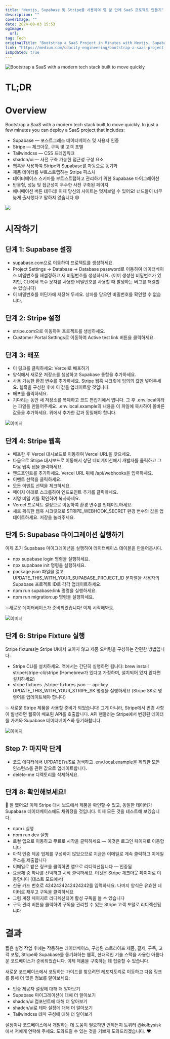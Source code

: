 ```yaml
---
title: "Nextjs, Supabase 및 Stripe를 사용하여 몇 분 만에 SaaS 프로젝트 만들기"
description: ""
coverImage: ""
date: 2024-08-03 15:53
ogImage: 
  url: 
tag: Tech
originalTitle: "Bootstrap a SaaS Project in Minutes with Nextjs, Supabase, and Stripe"
link: "https://medium.com/udacity-engineering/bootstrap-a-saas-project-in-minutes-with-next-js-supabase-and-stripe-71cceb10c578"
isUpdated: true
---
```






![Bootstrap a SaaS with a modern tech stack built to move quickly](/assets/img/BootstrapaSaaSProjectinMinuteswithNextjsSupabaseandStripe_0.png)

# TL;DR

# Overview

Bootstrap a SaaS with a modern tech stack built to move quickly. In just a few minutes you can deploy a SaaS project that includes:

<div class="content-ad"></div>

- Supabase — 포스트그레스 데이터베이스 및 사용자 인증
- Stripe — 체크아웃, 구독 및 고객 포턜
- Tailwindcss — CSS 프레임워크
- shadcn/ui — 사전 구축 가능한 접근성 구성 요소
- 웹훅을 사용하여 Stripe와 Supabase를 자동으로 동기화
- 제품 데이터를 부트스트랩하는 Stripe 픽스처
- 데이터베이스 스키마를 부트스트랩하고 관리하기 위한 Supabase 마이그레이션
- 반응형, 성능 및 접근성이 우수한 사전 구축된 페이지
- 애니메이션 버튼 테두리! 이제 당신의 사이트는 멋져보일 수 있어요! 너드들이 너무 늦게 출시했다고 말하지 않습니다 😄

![](/assets/img/BootstrapaSaaSProjectinMinuteswithNextjsSupabaseandStripe_1.png)

# 시작하기

## 단계 1: Supabase 설정

<div class="content-ad"></div>

- supabase.com으로 이동하여 프로젝트를 생성하세요.
- Project Settings → Database → Database password로 이동하여 데이터베이스 비밀번호를 재설정하고 새 비밀번호를 생성하세요. (이미 생성한 비밀번호가 있지만, CLI에서 특수 문자를 사용한 비밀번호를 사용할 때 발생하는 버그를 해결할 수 있습니다)
- 이 비밀번호를 어딘가에 저장해 두세요. 상자를 닫으면 비밀번호를 확인할 수 없습니다.

## 단계 2: Stripe 설정

- stripe.com으로 이동하여 프로젝트를 생성하세요.
- Customer Portal Settings로 이동하여 Active test link 버튼을 클릭하세요.

## 단계 3: 배포

<div class="content-ad"></div>

- 이 링크를 클릭하세요: Vercel로 배포하기
- 양식에서 새로운 저장소를 생성하고 Supabase 통합을 추가하세요.
- 사용 가능한 환경 변수를 추가하세요. Stripe 웹훅 시크릿에 임의의 값만 넣어주세요. 웹훅을 구성한 후에 이 값을 업데이트할 것입니다.
- 배포를 클릭하세요.
- 기다리는 동안 새 저장소를 복제하고 코드 편집기에서 엽니다. 그 후 .env.local이라는 파일을 만들어주세요. .env.local.example의 내용을 이 파일에 복사하여 올바른 값들을 추가하세요. 위에서 추가한 값과 동일해야 합니다.

![이미지](/assets/img/BootstrapaSaaSProjectinMinuteswithNextjsSupabaseandStripe_2.png)

## 단계 4: Stripe 웹훅

- 배포한 후 Vercel 대시보드로 이동하여 Vercel URL을 찾으세요.
- 다음으로 Stripe 대시보드로 이동해서 상단 네비게이션에서 개발자를 클릭하고 그 다음 웹훅 탭을 클릭하세요.
- 엔드포인트를 추가하세요. Vercel URL 뒤에 /api/webhooks을 입력하세요.
- 이벤트 선택을 클릭하세요.
- 모든 이벤트 선택을 체크하세요.
- 페이지 아래로 스크롤하여 엔드포인트 추가를 클릭하세요.
- 서명 비밀 키를 확인하여 복사하세요.
- Vercel 프로젝트 설정으로 이동하여 환경 변수를 업데이트하세요.
- 새로 획득한 웹훅 시크릿으로 STRIPE_WEBHOOK_SECRET 환경 변수의 값을 업데이트하세요. 저장을 눌러주세요.

<div class="content-ad"></div>

## 단계 5: Supabase 마이그레이션 실행하기

이제 초기 Supabase 마이그레이션을 실행하여 데이터베이스 테이블을 만들어봅시다.

- npx supabase login 명령을 실행하세요.
- npx supabase init 명령을 실행하세요.
- package.json 파일을 열고 UPDATE_THIS_WITH_YOUR_SUPABASE_PROJECT_ID 문자열을 사용자의 Supabase 프로젝트 ID로 각각 업데이트하세요.
- npm run supabase:link 명령을 실행하세요.
- npm run migration:up 명령을 실행하세요.

💥새로운 데이터베이스가 준비되었습니다! 이제 시작해봐요.

<div class="content-ad"></div>

![이미지](/assets/img/BootstrapaSaaSProjectinMinuteswithNextjsSupabaseandStripe_3.png)

## 단계 6: Stripe Fixture 실행

Stripe fixtures는 Stripe UI에서 꼬이지 않고 제품 오퍼링을 구성하는 간편한 방법입니다.

- Stripe CLI를 설치하세요. 맥에서는 간단히 실행하면 됩니다: brew install stripe/stripe-cli/stripe (Homebrew가 있다고 가정하며, 설치되어 있지 않다면 설치하세요)
- stripe fixtures ./stripe-fixtures.json — api-key UPDATE_THIS_WITH_YOUR_STRIPE_SK 명령을 실행하세요
  (Stripe SK로 명령어를 업데이트해야 합니다)

<div class="content-ad"></div>

💥 새로운 Stripe 제품을 사용할 준비가 되었습니다! 그게 아니라, Stripe에서 변경 사항이 발생하면 웹훅이 배포된 API를 호출합니다. API 핸들러는 Stripe에서 변경된 데이터를 가져와 Supabase 데이터베이스와 동기화합니다.

![이미지](/assets/img/BootstrapaSaaSProjectinMinuteswithNextjsSupabaseandStripe_4.png)

## Step 7: 마지막 단계

- 코드 에디터에서 UPDATE*THIS*로 검색하고 .env.local.example을 제외한 모든 인스턴스를 관련 값으로 업데이트합니다.
- delete-me 디렉토리를 삭제하세요.

<div class="content-ad"></div>

## 단계 8: 확인해보세요!

🎉 잘 했어요! 이제 Stripe 대시 보드에서 제품을 확인할 수 있고, 동일한 데이터가 Supabase 데이터베이스에도 채워졌을 것입니다. 이제 모든 것을 테스트해 보겠습니다.

- npm i 실행
- npm run dev 실행
- 로컬 앱으로 이동하고 무료로 시작을 클릭하세요 — 이것은 로그인 페이지로 이동합니다
- 아직 인증 제공 업체를 구성하지 않았으므로 지금은 이메일로 계속 클릭하고 이메일 주소를 제출합니다
- 이메일로 받은 링크를 클릭하면 앱으로 리디렉션됩니다 — 인증됨
- 요금제 중 하나를 선택하고 시작 클릭하세요. 이것은 Stripe 체크아웃 페이지로 이동합니다 (테스트 모드에서)
- 신용 카드 번호로 4242424242424242를 입력하세요. 나머지 양식은 유효한 데이터로 채우고 구독을 클릭하세요
- 그럼 계정 페이지로 리디렉션되어 활성 구독을 볼 수 있습니다
- 구독 관리 버튼을 클릭하여 구독을 관리할 수 있는 Stripe 고객 포털로 리디렉션됩니다

# 결과

<div class="content-ad"></div>

짧은 설정 작업 후에는 작동하는 데이터베이스, 구성된 스트라이프 제품, 결제, 구독, 고객 포털, Stripe와 Supabase를 동기화하는 웹훅, 현대적인 기술 스택을 사용한 아름다운 코드베이스가 준비되었습니다. 이제 제품을 구축하는 데 집중할 수 있습니다.

새로운 코드베이스에서 코딩하는 가이드를 찾으려면 레포지토리로 이동하고 다음 링크를 통해 더 많은 정보를 알아보세요:

- 인증 제공자 설정에 대해 더 알아보기
- Supabase 마이그레이션에 대해 더 알아보기
- shadcn/ui 컴포넌트에 대해 더 알아보기
- shadcn/ui로 테마 설정에 대해 더 알아보기
- Tailwindcss 테마 구성에 대해 더 알아보기

설정이나 코드베이스에서 개발하는 데 도움이 필요하면 언제든지 트위터 @kolbysisk에서 저에게 연락해 주세요. 도와드릴 수 있는 것을 기쁘게 도와드리겠습니다. ❤️
